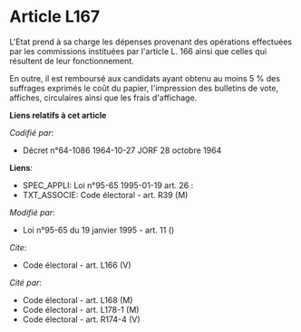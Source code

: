 # Article L167

L'Etat prend à sa charge les dépenses provenant des opérations effectuées par les commissions instituées par l'article L. 166
ainsi que celles qui résultent de leur fonctionnement. 

En outre, il est remboursé aux candidats ayant obtenu au moins 5 % des suffrages exprimés le coût du papier, l'impression des
bulletins de vote, affiches, circulaires ainsi que les frais d'affichage.

**Liens relatifs à cet article**

_Codifié par_:

  - Décret n°64-1086 1964-10-27 JORF 28 octobre 1964

**Liens**:

  - SPEC_APPLI: Loi n°95-65 1995-01-19 art. 26 :
  - TXT_ASSOCIE: Code électoral - art. R39 (M)

_Modifié par_:

  - Loi n°95-65 du 19 janvier 1995 - art. 11 ()

_Cite_:

  - Code électoral - art. L166 (V)

_Cité par_:

  - Code électoral - art. L168 (M)
  - Code électoral - art. L178-1 (M)
  - Code électoral - art. R174-4 (V)
